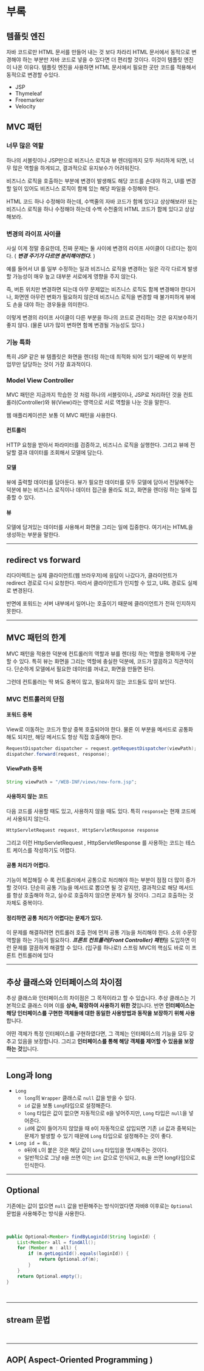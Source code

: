 # 부록
## 템플릿 엔진
자바 코드로만 HTML 문서를 만들어 내는 것 보다 차라리 HTML 문서에서 동적으로 변경해야 하는 부분만 자바 코드로 넣을 수 있다면 더 편리할 것이다. 이것이 템플릿 엔진이 나온 이유다. 템플릿 엔진을 사용하면 HTML 문서에서 필요한 곳만 코드를 적용해서 동적으로 변경할 수있다.
- JSP
- Thymeleaf
- Freemarker
- Velocity

## MVC 패턴
### 너무 많은 역할
하나의 서블릿이나 JSP만으로 비즈니스 로직과 뷰 렌더링까지 모두 처리하게 되면, 너무 많은 역할을 하게되고, 결과적으로 유지보수가 어려워진다. 

비즈니스 로직을 호출하는 부분에 변경이 발생해도 해당 코드를 손대야 하고, UI를 변경할 일이 있어도 비즈니스 로직이 함께 있는 해당 파일을 수정해야 한다. 

HTML 코드 하나 수정해야 하는데, 수백줄의 자바 코드가 함께 있다고 상상해보라! 또는 비즈니스 로직을 하나 수정해야 하는데 수백 수천줄의 HTML 코드가 함께 있다고 상상해보라.

### 변경의 라이프 사이클
사실 이게 정말 중요한데, 진짜 문제는 둘 사이에 변경의 라이프 사이클이 다르다는 점이다. ( ***변경 주기가 다르면 분리해야한다.*** )

예를 들어서 UI 를 일부 수정하는 일과 비즈니스 로직을 변경하는 일은 각각 다르게 발생할 가능성이 매우 높고 대부분 서로에게 영향을 주지 않는다. 

즉, 버튼 위치만 변경하면 되는데 아무 문제없는 비즈니스 로직도 함께 변경해야 한다거나, 화면엔 아무런 변화가 필요하지 않은데 비즈니스 로직을 변경할 때 불가피하게 뷰에도 손을 대야 하는 경우들을 의미한다.

이렇게 변경의 라이프 사이클이 다른 부분을 하나의 코드로 관리하는 것은
유지보수하기 좋지 않다. (물론 UI가 많이 변하면 함께 변경될 가능성도 있다.)

### 기능 특화
특히 JSP 같은 뷰 템플릿은 화면을 렌더링 하는데 최적화 되어 있기 때문에 이 부분의 업무만 담당하는 것이 가장 효과적이다.

### Model View Controller
MVC 패턴은 지금까지 학습한 것 처럼 하나의 서블릿이나, JSP로 처리하던 것을 컨트롤러(Controller)와 뷰(View)라는 영역으로 서로 역할을 나눈 것을 말한다. 

웹 애플리케이션은 보통 이 MVC 패턴을 사용한다.

#### 컨트롤러
HTTP 요청을 받아서 파라미터를 검증하고, 비즈니스 로직을 실행한다. 그리고 뷰에 전달할 결과 데이터를 조회해서 모델에 담는다.
#### 모델
뷰에 출력할 데이터를 담아둔다. 뷰가 필요한 데이터를 모두 모델에 담아서 전달해주는 덕분에 뷰는 비즈니스 로직이나 데이터 접근을 몰라도 되고, 화면을 렌더링 하는 일에 집중할 수 있다.
#### 뷰
모델에 담겨있는 데이터를 사용해서 화면을 그리는 일에 집중한다. 여기서는 HTML을 생성하는 부분을 말한다.

***
## redirect vs forward
리다이렉트는 실제 클라이언트(웹 브라우저)에 응답이 나갔다가, 클라이언트가 redirect 경로로 다시 요청한다. 따라서 클라이언트가 인지할 수 있고, URL 경로도 실제로 변경된다. 

반면에 포워드는 서버 내부에서 일어나는 호출이기 때문에 클라이언트가 전혀 인지하지 못한다.

***
## MVC 패턴의 한계
MVC 패턴을 적용한 덕분에 컨트롤러의 역할과 뷰를 렌더링 하는 역할을 명확하게 구분할 수 있다. 특히 뷰는 화면을 그리는 역할에 충실한 덕분에, 코드가 깔끔하고 직관적이다. 단순하게 모델에서 필요한 데이터를 꺼내고, 화면을 만들면 된다.

그런데 컨트롤러는 딱 봐도 중복이 많고, 필요하지 않는 코드들도 많이 보인다.

### MVC 컨트롤러의 단점

#### 포워드 중복
View로 이동하는 코드가 항상 중복 호출되어야 한다. 물론 이 부분을 메서드로 공통화해도 되지만, 해당 메서드도 항상 직접 호출해야 한다.
```java
RequestDispatcher dispatcher = request.getRequestDispatcher(viewPath);
dispatcher.forward(request, response);
```

#### ViewPath 중복
```java
String viewPath = "/WEB-INF/views/new-form.jsp";
```

#### 사용하지 않는 코드
다음 코드를 사용할 때도 있고, 사용하지 않을 때도 있다. 특히 ```response```는 현재 코드에서 사용되지 않는다.

```java
HttpServletRequest request, HttpServletResponse response
```

그리고 이런 HttpServletRequest , HttpServletResponse 를 사용하는 코드는 테스트 케이스를 작성하기도 어렵다.

#### 공통 처리가 어렵다.
기능이 복잡해질 수 록 컨트롤러에서 공통으로 처리해야 하는 부분이 점점 더 많이 증가할 것이다. 단순히 공통 기능을 메서드로 뽑으면 될 것 같지만, 결과적으로 해당 메서드를 항상 호출해야 하고, 실수로 호출하지 않으면 문제가 될 것이다. 그리고 호출하는 것 자체도 중복이다.

#### 정리하면 공통 처리가 어렵다는 문제가 있다.
이 문제를 해결하려면 컨트롤러 호출 전에 먼저 공통 기능을 처리해야 한다. 소위 수문장 역할을 하는 기능이 필요하다. ***프론트 컨트롤러(Front Controller) 패턴***을 도입하면 이런 문제를 깔끔하게 해결할 수 있다. (입구를 하나로!)
스프링 MVC의 핵심도 바로 이 프론트 컨트롤러에 있다

***
## 추상 클래스와 인터페이스의 차이점
추상 클래스와 인터페이스의 차이점은 그 목적이라고 할 수 있습니다. 추상 클래스는 기본적으로 클래스 이며 이를 **상속, 확장하여 사용하기 위한 것**입니다. 반면 **인터페이스는 해당 인터페이스를 구현한 객체들에 대한 동일한 사용방법과 동작을 보장하기 위해 사용**합니다.

어떤 객체가 특정 인터페이스를 구현하였다면, 그 객체는 인터페이스의 기능을 모두 갖추고 있음을 보장합니다. 그리고 **인터페이스를 통해 해당 객체를 제어할 수 있음을 보장하는 것**입니다.

***
## Long과 long
- `Long`
  - `long`의 `Wrapper` 클래스로 `null` 값을 받을 수 있다.
  - `id` 값을 보통 `Long`타입으로 설정해준다.
  - `long` 타입은 값이 없으면 자동적으로 `0`을 넣어주지만, `Long` 타입은 `null`을 넣어준다.
  - `id`에 값이 들어가지 않았을 때 `0`이 자동적으로 삽입되면 기존 `id` 값과 중복되는 문제가 발생할 수 있기 때문에 `Long` 타입으로 설정해주는 것이 좋다.
- `Long id = 0L;`
  - `0`뒤에 `L`이 붙은 것은 해당 값이 `Long` 타입임을 명시해주는 것이다.
  - 일반적으로 그냥 `0`을 쓰면 이는 `int` 값으로 인식되고, `0L`을 쓰면 long타입으로 인식한다.

***
## Optional
기존에는 값이 없으면 `null` 값을 반환해주는 방식이었다면 자바8 이후로는 `Optional` 문법을 사용해주는 방식을 사용한다.

<br>

```java
public Optional<Member> findByLoginId(String loginId) {
    List<Member> all = findAll();
    for (Member m : all) {
        if (m.getLoginId().equals(loginId)) {
            return Optional.of(m);
        }
    }
    return Optional.empty();
}
```

<br>

***
## stream 문법

<br>

***
## AOP( Aspect-Oriented Programming )